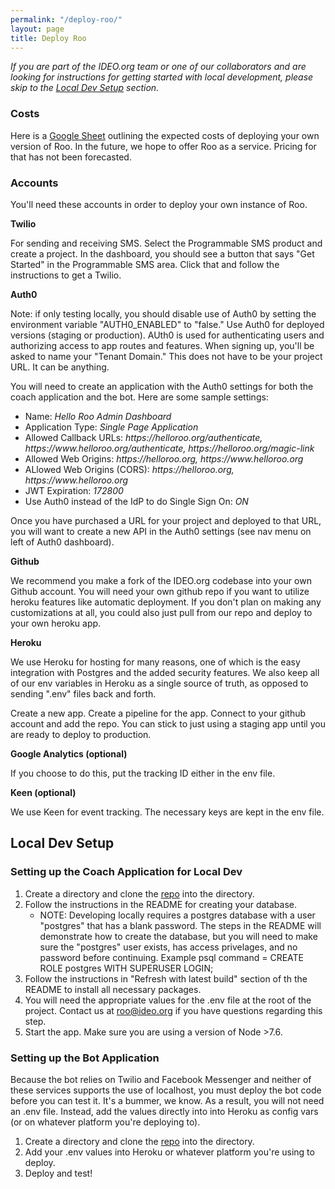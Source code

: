 ```yaml
---
permalink: "/deploy-roo/"
layout: page
title: Deploy Roo
---
```

<style>
  .bold-title {
    font-weight: bold;
    margin-bottom: 5px;
  }
</style>

<div class="row">
  <div class="col l8">
    <p><em>
      If you are part of the IDEO.org team or one of our collaborators and are looking for instructions for getting started with local development, please skip to the <a href="#localdev">Local Dev Setup</a> section.
    </em></p>
  </div>
</div>

<div class="row">
  <div class="col l8">
    <h3>Costs</h3>
    <p>
      Here is a <a href="https://docs.google.com/spreadsheets/d/1F1mNd1hYYDpQjE9O8Dh2_RCK67SJVY87ubHiRvbVwNk/edit?usp=sharing" target="_blank">Google Sheet</a> outlining the expected costs of deploying your own version of Roo. In the future, we hope to offer Roo as a service. Pricing for that has not been forecasted.
    </p>
  </div>
</div>

<div class="row">
  <div class="col l8">
    <h3>Accounts</h3>
    <p>You'll need these accounts in order to deploy your own instance of Roo.</p>
    <p class="bold-title">Twilio</p>
    <p>
      For sending and receiving SMS. Select the Programmable SMS product and create a project. In the dashboard, you should see a button that says "Get Started" in the Programmable SMS area. Click that and follow the instructions to get a Twilio.
    </p>
    <p class="bold-title">Auth0</p>
    <p>
      Note: if only testing locally, you should disable use of Auth0 by setting the environment variable "AUTH0_ENABLED" to "false." Use Auth0 for deployed versions (staging or production). AUth0 is used for authenticating users and authorizing access to app routes and features. When signing up, you'll be asked to name your "Tenant Domain." This does not have to be your project URL. It can be anything. 
    </p>  
    <p>
      You will need to create an application with the Auth0 settings for both the coach application and the bot. Here are some sample settings: 
    </p>
    <ul>
      <li>Name: <em>Hello Roo Admin Dashboard</em></li>
      <li>Application Type: <em>Single Page Application</em></li>
      <li>Allowed Callback URLs: <em>https://helloroo.org/authenticate, https://www.helloroo.org/authenticate, https://helloroo.org/magic-link</em></li>
      <li>Allowed Web Origins: <em>https://helloroo.org, https://www.helloroo.org</em></li>
      <li>ALlowed Web Origins (CORS): <em>https://helloroo.org, https://www.helloroo.org</em></li>
      <li>JWT Expiration: <em>172800</em></li>
      <li>Use Auth0 instead of the IdP to do Single Sign On: <em>ON</em></li>
    </ul>
    <p>
      Once you have purchased a URL for your project and deployed to that URL, you will want to create a new API in the Auth0 settings (see nav menu on left of Auth0 dashboard).
    </p>
    <p class="bold-title">Github</p>
    <p>
      We recommend you make a fork of the IDEO.org codebase into your own Github account. You will need your own github repo if you want to utilize heroku features like automatic deployment. If you don't plan on making any customizations at all, you could also just pull from our repo and deploy to your own heroku app. 
    </p>
    <p class="bold-title">Heroku</p>
    <p>
      We use Heroku for hosting for many reasons, one of which is the easy integration with Postgres and the added security features. We also keep all of our env variables in Heroku as a single source of truth, as opposed to sending ".env" files back and forth. 
    </p>
    <p>
      Create a new app. Create a pipeline for the app. Connect to your github account and add the repo. You can stick to just using a staging app until you are ready to deploy to production.
    </p>
    <p class="bold-title">Google Analytics (optional)</p>
    <p>If you choose to do this, put the tracking ID either in the env file.</p>
    <p class="bold-title">Keen (optional)</p>
    <p>We use Keen for event tracking. The necessary keys are kept in the env file.</p>
  </div>
</div>

<div id="localdev" class="row">
  <div class="col l8">
    <h2>Local Dev Setup</h2>
    <h3>Setting up the Coach Application for Local Dev</h3>
    <ol>
      <li>Create a directory and clone the <a href="https://github.com/IDEOorg/steps">repo</a> into the directory.</li>
      <li>Follow the instructions in the README for creating your database.</li>
        <ul style="margin: 0">
          <li>
            NOTE: Developing locally requires a postgres database with a user "postgres" that has a blank password. The steps in the README will demonstrate how to create the database, but you will need to make sure the "postgres" user exists, has access privelages, and no password before continuing. Example psql command = <span class="inline-code">CREATE ROLE postgres WITH SUPERUSER LOGIN;</span>
          </li>
        </ul>
      <li>Follow the instructions in "Refresh with latest build" section of th the README to install all necessary packages.</li>
      <li>You will need the appropriate values for the <span class="inline-code">.env</span> file at the root of the project. Contact us at <a href="mailto:roo@ideo.org">roo@ideo.org</a> if you have questions regarding this step.</li>
      <li>Start the app. Make sure you are using a version of Node >7.6.</li>
    </ol>
    <p></p>
    <h3>Setting up the Bot Application</h3>
    <p>
      Because the bot relies on Twilio and Facebook Messenger and neither of these services supports the use of <span class="inline-code">localhost</span>, you must deploy the bot code before you can test it. It's a bummer, we know. As a result, you will not need an <span class="inline-code">.env</span> file. Instead, add the values directly into into Heroku as config vars (or on whatever platform you're deploying to).
    </p>
    <ol>
      <li>Create a directory and clone the <a href="https://github.com/IDEOorg/steps-bot">repo</a> into the directory.</li>
      <li>Add your <span class="inline-code">.env</span> values into Heroku or whatever platform you're using to deploy.</li>
      <li>Deploy and test!</li>
    </ol>
  </div>
</div>
